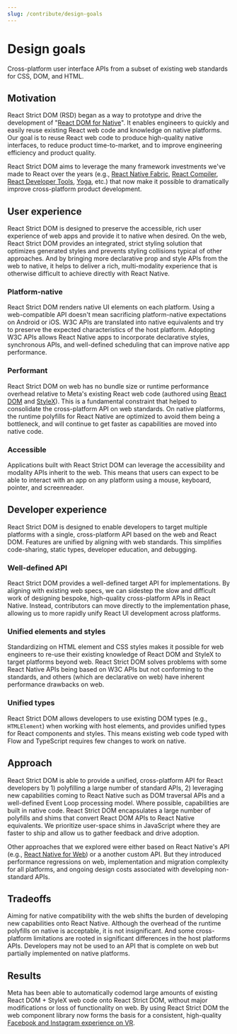 ```yaml
---
slug: /contribute/design-goals
---
```


# Design goals

<p className="text-xl">Cross-platform user interface APIs from a subset of existing web standards for CSS, DOM, and HTML.</p>

## Motivation

React Strict DOM (RSD) began as a way to prototype and drive the development of "[React DOM for Native](https://github.com/react-native-community/discussions-and-proposals/pull/496)". It enables engineers to quickly and easily reuse existing React web code and knowledge on native platforms. Our goal is to reuse React web code to produce high-quality native interfaces, to reduce product time-to-market, and to improve engineering efficiency and product quality.

React Strict DOM aims to leverage the many framework investments we've made to React over the years (e.g., [React Native Fabric](https://reactnative.dev/architecture/fabric-renderer), [React Compiler](https://react.dev/learn/react-compiler), [React Developer Tools](https://react.dev/learn/react-developer-tools), [Yoga](https://www.yogalayout.dev/), etc.) that now make it possible to dramatically improve cross-platform product development.

## User experience

React Strict DOM is designed to preserve the accessible, rich user experience of web apps and provide it to native when desired. On the web, React Strict DOM provides an integrated, strict styling solution that optimizes generated styles and prevents styling collisions typical of other approaches. And by bringing more declarative prop and style APIs from the web to native, it helps to deliver a rich, multi-modality experience that is otherwise difficult to achieve directly with React Native.

### Platform-native

React Strict DOM renders native UI elements on each platform. Using a web-compatible API doesn't mean sacrificing platform-native expectations on Android or iOS. W3C APIs are translated into native equivalents and try to preserve the expected characteristics of the host platform. Adopting W3C APIs allows React Native apps to incorporate declarative styles, synchronous APIs, and well-defined scheduling that can improve native app performance.

### Performant

React Strict DOM on web has no bundle size or runtime performance overhead relative to Meta's existing React web code (authored using [React DOM](https://react.dev/reference/react-dom) and [StyleX](https://stylexjs.com/)). This is a fundamental constraint that helped to consolidate the cross-platform API on web standards. On native platforms, the runtime polyfills for React Native are optimized to avoid them being a bottleneck, and will continue to get faster as capabilities are moved into native code.

### Accessible

Applications built with React Strict DOM can leverage the accessibility and modality APIs inherit to the web. This means that users can expect to be able to interact with an app on any platform using a mouse, keyboard, pointer, and screenreader.

## Developer experience

React Strict DOM is designed to enable developers to target multiple platforms with a single, cross-platform API based on the web and React DOM. Features are unified by aligning with web standards. This simplifies code-sharing, static types, developer education, and debugging.

### Well-defined API

React Strict DOM provides a well-defined target API for implementations. By aligning with existing web specs, we can sidestep the slow and difficult work of designing bespoke, high-quality cross-platform APIs in React Native. Instead, contributors can move directly to the implementation phase, allowing us to more rapidly unify React UI development across platforms.

### Unified elements and styles

Standardizing on HTML element and CSS styles makes it possible for web engineers to re-use their existing knowledge of React DOM and StyleX to target platforms beyond web. React Strict DOM solves problems with some React Native APIs being based on W3C APIs but not conforming to the standards, and others (which are declarative on web) have inherent performance drawbacks on web.

### Unified types

React Strict DOM allows developers to use existing DOM types (e.g., `HTMLElement`) when working with host elements, and provides unified types for React components and styles. This means existing web code typed with Flow and TypeScript requires few changes to work on native.

## Approach

React Strict DOM is able to provide a unified, cross-platform API for React developers by 1) polyfilling a large number of standard APIs, 2) leveraging new capabilities coming to React Native such as DOM traversal APIs and a well-defined Event Loop processing model. Where possible, capabilities are built in native code. React Strict DOM encapsulates a large number of polyfills and shims that convert React DOM APIs to React Native equivalents. We prioritize user-space shims in JavaScript where they are faster to ship and allow us to gather feedback and drive adoption.

Other approaches that we explored were either based on React Native's API (e.g., [React Native for Web](https://necolas.github.io/react-native-web/)) or a another custom API. But they introduced performance regressions on web, implementation and migration complexity for all platforms, and ongoing design costs associated with developing non-standard APIs.

## Tradeoffs

Aiming for native compatibility with the web shifts the burden of developing new capabilities onto React Native. Although the overhead of the runtime polyfills on native is acceptable, it is not insignificant. And some cross-platform limitations are rooted in significant differences in the host platforms APIs. Developers may not be used to an API that is complete on web but partially implemented on native platforms.

## Results

Meta has been able to automatically codemod large amounts of existing React DOM + StyleX web code onto React Strict DOM, without major modifications or loss of functionality on web. By using React Strict DOM the web component library now forms the basis for a consistent, high-quality [Facebook and Instagram experience on VR](https://engineering.fb.com/2024/10/02/android/react-at-meta-connect-2024/).
